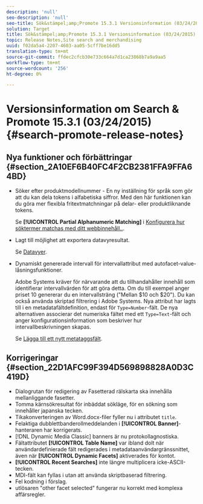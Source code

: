 ```yaml
---
description: 'null'
seo-description: 'null'
seo-title: Sök&stämpel;amp;Promote 15.3.1 Versionsinformation (03/24/2015)
solution: Target
title: Sök&stämpel;amp;Promote 15.3.1 Versionsinformation (03/24/2015)
topic: Release Notes,Site search and merchandising
uuid: f02da5a4-2207-4603-aa05-5cff7be16dd5
translation-type: tm+mt
source-git-commit: ffdec2cfcb30e733c664a7d1ca23868b7a9a9aa5
workflow-type: tm+mt
source-wordcount: '256'
ht-degree: 0%

---
```



# Versionsinformation om Search &amp; Promote 15.3.1 (03/24/2015){#search-promote-release-notes}

## Nya funktioner och förbättringar {#section_2A10EF6B40FC4F2CB2381FFA9FFA64BD}

* Söker efter produktmodellnummer - En ny inställning för språk som gör att du kan dela tokens i alfabetiska siffror. Med den här funktionen kan du göra mer flexibla fritextmatchningar på delar- eller produktliknande tokens.

   Se **[!UICONTROL Partial Alphanumeric Matching]** i [Konfigurera hur söktermer matchas med ditt webbinnehåll..](../c-about-linguistics-menu/c-about-words-and-language.md#task_351A9144A51F4B41923BDBACDEF3B616).

* Lagt till möjlighet att exportera datavyresultat.

   Se [Datavyer](../c-about-reports-menu/c-about-data-views.md#concept_DCA897D074464BC1861AA47B40CC86C3).

* Dynamiskt genererade intervall för intervallattribut med autofacet-value-låsningsfunktioner.

   Adobe Systems kräver för närvarande att du tillhandahåller innehåll som identifierar intervallvärden för att göra detta. Om du till exempel anger priset 10 genererar du en intervallsträng (&quot;Mellan $10 och $20&quot;). Du kan också använda skriptad filtrering i Adobe Systems. Nya attribut har lagts till i en metadatafältdefinition, endast för `Type=Number`-fält. De nya alternativen associerar det numeriska fältet med ett `Type=Text`-fält och anger konfigurationsinformation som beskriver hur intervallbeskrivningen skapas.

   Se [Lägga till ett nytt metataggsfält](../c-about-settings-menu/c-about-metadata-menu.md#task_6DF188C0FC7F4831A4444CA9AFA615E5).

## Korrigeringar {#section_22D1AFC99F394D569898828A0D3C419D}

* Dialogrutan för redigering av Fasetterad rälskarta ska innehålla mellanliggande fasetter.
* Tomma kärnsökresultat för inbäddat sökläge, för en sökning som innehåller japanska tecken.
* Tikakonverteringen av Word.docx-filer fyller nu i attributet `title`.
* Felaktiga dubblettbanderollmeddelanden i **[!UICONTROL Banner]**-hanteraren har korrigerats.
* [!DNL Dynamic Media Classic] banners är nu protokollagnostiska.
* Fältattributet **[!UICONTROL Table Name]** var ibland dolt när användardefinierade fält redigerades i metadataanvändargränssnittet, även när **[!UICONTROL Dynamic Facets]** aktiverades för kontot.
* **[!UICONTROL Recent Searches]** inte längre multiplicera icke-ASCII-tecken.
* MDI-fält kan fyllas i utan att använda skriptbaserad filtrering.
* Fel kodning i förslag.
* utlösaren &quot;other facet selected&quot; fungerar nu korrekt med komplexa affärsregler.


